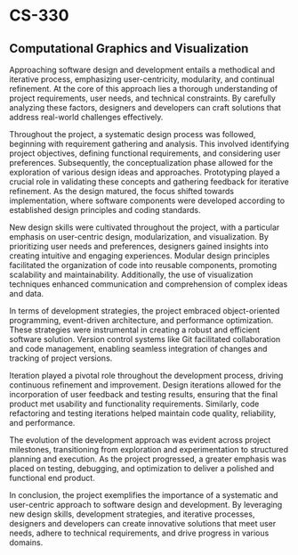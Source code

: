 # CS-330

## Computational Graphics and Visualization

Approaching software design and development entails a methodical and iterative process, emphasizing user-centricity, modularity, and continual refinement. At the core of this approach lies a thorough understanding of project requirements, user needs, and technical constraints. By carefully analyzing these factors, designers and developers can craft solutions that address real-world challenges effectively.

Throughout the project, a systematic design process was followed, beginning with requirement gathering and analysis. This involved identifying project objectives, defining functional requirements, and considering user preferences. Subsequently, the conceptualization phase allowed for the exploration of various design ideas and approaches. Prototyping played a crucial role in validating these concepts and gathering feedback for iterative refinement. As the design matured, the focus shifted towards implementation, where software components were developed according to established design principles and coding standards.

New design skills were cultivated throughout the project, with a particular emphasis on user-centric design, modularization, and visualization. By prioritizing user needs and preferences, designers gained insights into creating intuitive and engaging experiences. Modular design principles facilitated the organization of code into reusable components, promoting scalability and maintainability. Additionally, the use of visualization techniques enhanced communication and comprehension of complex ideas and data.

In terms of development strategies, the project embraced object-oriented programming, event-driven architecture, and performance optimization. These strategies were instrumental in creating a robust and efficient software solution. Version control systems like Git facilitated collaboration and code management, enabling seamless integration of changes and tracking of project versions.

Iteration played a pivotal role throughout the development process, driving continuous refinement and improvement. Design iterations allowed for the incorporation of user feedback and testing results, ensuring that the final product met usability and functionality requirements. Similarly, code refactoring and testing iterations helped maintain code quality, reliability, and performance.

The evolution of the development approach was evident across project milestones, transitioning from exploration and experimentation to structured planning and execution. As the project progressed, a greater emphasis was placed on testing, debugging, and optimization to deliver a polished and functional end product.

In conclusion, the project exemplifies the importance of a systematic and user-centric approach to software design and development. By leveraging new design skills, development strategies, and iterative processes, designers and developers can create innovative solutions that meet user needs, adhere to technical requirements, and drive progress in various domains.
